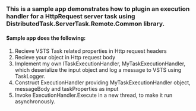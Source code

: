 ﻿### This is a sample app demonstrates how to plugin an execution handler for a HttpRequest server task using DistributedTask.ServerTask.Remote.Common library.

#### Sample app does the following:
1. Recieve VSTS Task related properties in Http request headers
2. Recieve your object in Http request body
3. Implement my own ITaskExecutionHandler, MyTaskExecutionHandler, which deserialize the input object and log a message to VSTS using TaskLogger.
4. Construct ExecutionHandler providing MyTaskExecutionHandler object, messageBody and taskProperties as input
5. Invoke ExecutionHandler.Execute in a new thread, to make it run asynchronously.

